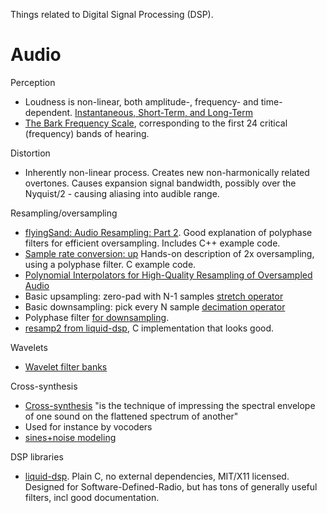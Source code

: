 
Things related to Digital Signal Processing (DSP).

# Audio

Perception

* Loudness is non-linear, both amplitude-, frequency- and time-dependent.
[Instantaneous, Short-Term, and Long-Term](https://ccrma.stanford.edu/~jos/sasp/Instantaneous_Short_Term_Long_Term_Loudness.html)
* [The Bark Frequency Scale](https://ccrma.stanford.edu/~jos/bbt/Bark_Frequency_Scale.html),
corresponding to the first 24 critical (frequency) bands of hearing.

Distortion

* Inherently non-linear process. Creates new non-harmonically related overtones.
Causes expansion signal bandwidth, possibly over the Nyquist/2 - causing aliasing into audible range.

Resampling/oversampling

* [flyingSand: Audio Resampling: Part 2](https://christianfloisand.wordpress.com/2013/01/28/audio-resampling-part-2/).
Good explanation of polyphase filters for efficient oversampling. Includes C++ example code.
* [Sample rate conversion: up](http://www.earlevel.com/main/2010/12/05/sample-rate-conversion-up)
Hands-on description of 2x oversampling, using a polyphase filter. C example code.
* [Polynomial Interpolators for High-Quality Resampling of Oversampled Audio](http://yehar.com/blog/wp-content/uploads/2009/08/deip.pdf)
* Basic upsampling: zero-pad with N-1 samples [stretch operator](https://ccrma.stanford.edu/~jos/sasp/Upsampling_Stretch_Operator.html)
* Basic downsampling: pick every N sample [decimation operator](https://ccrma.stanford.edu/~jos/sasp/Downsampling_Decimation_Operator.html)
* Polyphase filter [for downsampling](https://ccrma.stanford.edu/~jos/sasp/Filtering_Downsampling.html).
* [resamp2 from liquid-dsp](http://liquidsdr.org/doc/resamp2/), C implementation that looks good.

Wavelets

* [Wavelet filter banks](https://ccrma.stanford.edu/~jos/sasp/Wavelet_Filter_Banks.html)

Cross-synthesis

* [Cross-synthesis](https://ccrma.stanford.edu/~jos/sasp/Cross_Synthesis.html)
"is the technique of impressing the spectral envelope of one sound on the flattened spectrum of another"
* Used for instance by vocoders
* [sines+noise modeling](https://ccrma.stanford.edu/~jos/sasp/Sines_Noise_Summary.html)

DSP libraries

* [liquid-dsp](https://github.com/jgaeddert/liquid-dsp). Plain C, no external dependencies, MIT/X11 licensed.
Designed for Software-Defined-Radio, but has tons of generally useful filters, incl good documentation.
